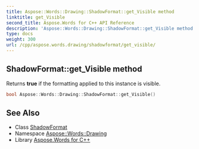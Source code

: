 ```yaml
---
title: Aspose::Words::Drawing::ShadowFormat::get_Visible method
linktitle: get_Visible
second_title: Aspose.Words for C++ API Reference
description: 'Aspose::Words::Drawing::ShadowFormat::get_Visible method. Returns true if the formatting applied to this instance is visible in C++.'
type: docs
weight: 300
url: /cpp/aspose.words.drawing/shadowformat/get_visible/
---
```

## ShadowFormat::get_Visible method


Returns **true** if the formatting applied to this instance is visible.

```cpp
bool Aspose::Words::Drawing::ShadowFormat::get_Visible()
```

## See Also

* Class [ShadowFormat](../)
* Namespace [Aspose::Words::Drawing](../../)
* Library [Aspose.Words for C++](../../../)
